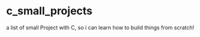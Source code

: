 # c_small_projects
a list of small Project with C, so i can learn how to build things from scratch! 
